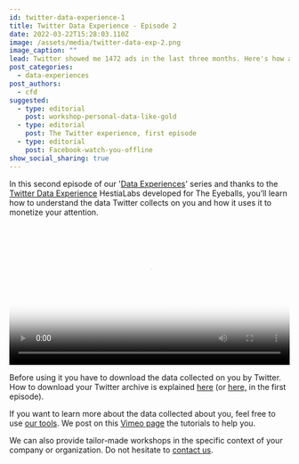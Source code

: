 ```yaml
---
id: twitter-data-experience-1
title: Twitter Data Experience - Episode 2
date: 2022-03-22T15:28:03.110Z
image: /assets/media/twitter-data-exp-2.png
image_caption: ""
lead: Twitter showed me 1472 ads in the last three months. Here's how and why.
post_categories:
  - data-experiences
post_authors:
  - cfd
suggested:
  - type: editorial
    post: workshop-personal-data-like-gold
  - type: editorial
    post: The Twitter experience, first episode
  - type: editorial
    post: Facebook-watch-you-offline
show_social_sharing: true
---
```

In this second episode of our '[Data Experiences](/en/blog/category/data-experiences/)' series and thanks to the [Twitter Data Experience](https://experiences.hestialabs.org/twitter) HestiaLabs developed for The Eyeballs, you’ll learn how to understand the data Twitter collects on you and how it uses it to monetize your attention.

<video poster="/assets/media/Twitter-Data-Exp-2.png" controls width="100%">
  <source src="/assets/media/1-Stream-Twitter-1-Data Exp_final.mp4" type="video/mp4">
</video>

Before using it you have to download the data collected on you by Twitter. How to download your Twitter archive is explained [here](https://twitter.com/LetTweetBe/status/1417439902753505281?s=20&t=zxogfz_OtQiyxvgNrc4Isw) (or [here,](/en/blog/editorial/the-twitter-experience-first-episode/) in the first episode).

If you want to learn more about the data collected about you, feel free to use [our tools](/en/tools/). We post on this [Vimeo page](https://vimeo.com/hestiaai) the tutorials to help you.

We can also provide tailor-made workshops in the specific context of your company or organization. Do not hesitate to [contact us](/en/contact/).